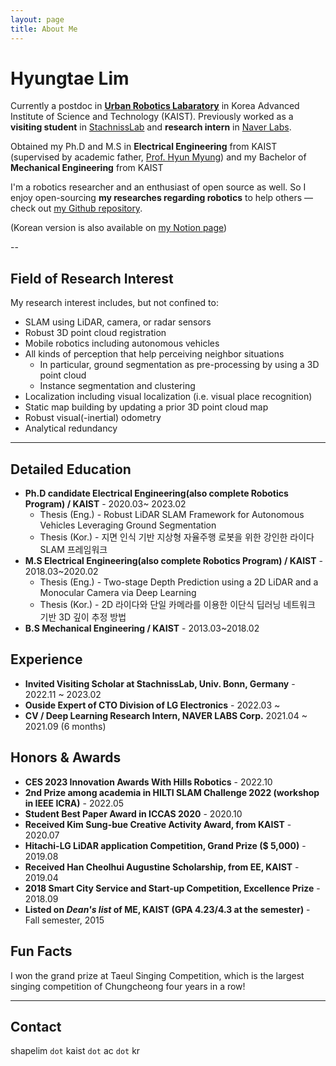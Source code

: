 ```yaml
---
layout: page
title: About Me
---
```


# Hyungtae Lim

<p class="about-text">
<span class="fa fa-briefcase about-icon"></span>
Currently a postdoc in <a href="https://urobot.kaist.ac.kr/"><strong>Urban Robotics Labaratory</strong></a> in Korea Advanced Institute of Science and Technology (KAIST). Previously worked as a <strong>visiting student</strong> in <a href="https://www.ipb.uni-bonn.de" target="_blank">StachnissLab</a> and <strong>research intern</strong> in <a href="https://www.naverlabs.com/" target="_blank">Naver Labs</a>.
</p>

<p class="about-text">
<span class="fa fa-graduation-cap about-icon"></span>
Obtained my Ph.D and M.S in <strong>Electrical Engineering</strong> from KAIST (supervised by academic father, <a href="https://urobot.kaist.ac.kr/url_teams/prof-hyunmyung/" target="_blank">Prof. Hyun Myung</a>) and my Bachelor of <strong>Mechanical Engineering</strong> from KAIST
</p>

<p class="about-text">
<span class="fa fa-code about-icon"></span>
I'm a robotics researcher and an enthusiast of open source as well. So I enjoy open-sourcing <strong>my researches regarding robotics</strong> to help others &mdash; check out <a href="https://github.com/LimHyungTae">my Github repository</a>. 
</p>


(Korean version is also available on [my Notion page](https://nettle-camera-ba2.notion.site/Hyungtae-Lim-af61e161715e464d88592fe94f084c04))

--

## Field of Research Interest

My research interest includes, but not confined to:

* SLAM using LiDAR, camera, or radar sensors
* Robust 3D point cloud registration
* Mobile robotics including autonomous vehicles
* All kinds of perception that help perceiving neighbor situations
    * In particular, ground segmentation as pre-processing by using a 3D point cloud
    * Instance segmentation and clustering
* Localization including visual localization (i.e. visual place recognition)
* Static map building by updating a prior 3D point cloud map
* Robust visual(-inertial) odometry
* Analytical redundancy

---

## Detailed Education

* **Ph.D candidate Electrical Engineering(also complete Robotics Program) / KAIST** - 2020.03~ 2023.02 
  * Thesis (Eng.) - Robust LiDAR SLAM Framework for Autonomous Vehicles Leveraging Ground Segmentation
  * Thesis (Kor.) - 지면 인식 기반 지상형 자율주행 로봇을 위한 강인한 라이다 SLAM 프레임워크
* **M.S Electrical Engineering(also complete Robotics Program) / KAIST** - 2018.03~2020.02
  * Thesis (Eng.) - Two-stage Depth Prediction using a 2D LiDAR and a Monocular Camera via Deep Learning  
  * Thesis (Kor.) - 2D 라이다와 단일 카메라를 이용한 이단식 딥러닝 네트워크 기반 3D 깊이 추정 방법
* **B.S Mechanical Engineering / KAIST** - 2013.03~2018.02

## Experience

* **Invited Visiting Scholar at StachnissLab, Univ. Bonn, Germany** - 2022.11 ~ 2023.02
* **Ouside Expert of CTO Division of LG Electronics** - 2022.03 ~
* **CV / Deep Learning Research Intern, NAVER LABS Corp.** 2021.04 ~ 2021.09 (6 months)

## Honors & Awards

* **CES 2023 Innovation Awards With Hills Robotics** - 2022.10
* **2nd Prize among academia in HILTI SLAM Challenge 2022 (workshop in IEEE ICRA)** - 2022.05
* **Student Best Paper Award in ICCAS 2020** - 2020.10
* **Received Kim Sung-bue Creative Activity Award, from KAIST** - 2020.07
* **Hitachi-LG LiDAR application Competition, Grand Prize ($ 5,000)** - 2019.08
* **Received Han Cheolhui Augustine Scholarship, from EE, KAIST** - 2019.04
* **2018 Smart City Service and Start-up Competition, Excellence Prize** - 2018.09
* **Listed on _Dean's list_ of ME, KAIST (GPA 4.23/4.3 at the semester)** - Fall semester, 2015

## Fun Facts

I won the grand prize at Taeul Singing Competition, which is the largest singing competition of Chungcheong four years in a row!

--- 

## Contact

shapelim `dot` kaist `dot` ac `dot` kr
